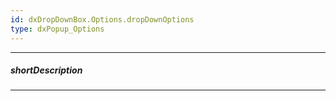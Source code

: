```yaml
---
id: dxDropDownBox.Options.dropDownOptions
type: dxPopup_Options
---
```

---
##### shortDescription
<!-- Description goes here -->

---
<!-- Description goes here -->